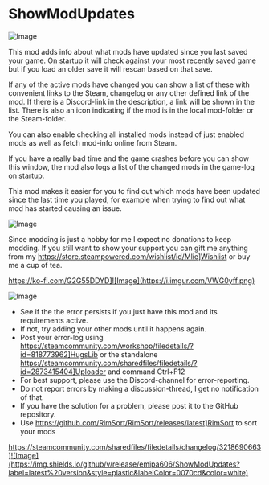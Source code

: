 # ShowModUpdates

![Image](https://i.imgur.com/iCj5o7O.png)


This mod adds info about what mods have updated since you last saved your game. On startup it will check against your most recently saved game but if you load an older save it will rescan based on that save.

If any of the active mods have changed you can show a list of these with convenient links to the Steam, changelog or any other defined link of the mod. If there is a Discord-link in the description, a link will be shown in the list. There is also an icon indicating if the mod is in the local mod-folder or the Steam-folder.

You can also enable checking all installed mods instead of just enabled mods as well as fetch mod-info online from Steam.

If you have a really bad time and the game crashes before you can show this window, the mod also logs a list of the changed mods in the game-log on startup.

This mod makes it easier for you to find out which mods have been updated since the last time you played, for example when trying to find out what mod has started causing an issue.

![Image](https://i.imgur.com/Ds0rBAD.png)

Since modding is just a hobby for me I expect no donations to keep modding. If you still want to show your support you can gift me anything from my https://store.steampowered.com/wishlist/id/Mlie]Wishlist or buy me a cup of tea.

https://ko-fi.com/G2G55DDYD]![Image](https://i.imgur.com/VWG0yff.png)


![Image](https://i.imgur.com/5xwDG6H.png)



-  See if the the error persists if you just have this mod and its requirements active.
-  If not, try adding your other mods until it happens again.
-  Post your error-log using https://steamcommunity.com/workshop/filedetails/?id=818773962]HugsLib or the standalone https://steamcommunity.com/sharedfiles/filedetails/?id=2873415404]Uploader and command Ctrl+F12
-  For best support, please use the Discord-channel for error-reporting.
-  Do not report errors by making a discussion-thread, I get no notification of that.
-  If you have the solution for a problem, please post it to the GitHub repository.
-  Use https://github.com/RimSort/RimSort/releases/latest]RimSort to sort your mods



https://steamcommunity.com/sharedfiles/filedetails/changelog/3218690663]![Image](https://img.shields.io/github/v/release/emipa606/ShowModUpdates?label=latest%20version&style=plastic&labelColor=0070cd&color=white)

